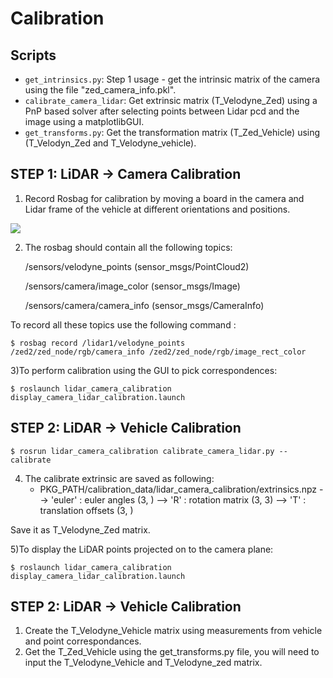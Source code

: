 # Calibration
## Scripts
- `get_intrinsics.py`: Step 1 usage - get the intrinsic matrix of the camera using the file "zed_camera_info.pkl".
- `calibrate_camera_lidar`: Get extrinsic matrix (T_Velodyne_Zed) using a PnP based solver after selecting points between Lidar pcd and the image using a matplotlibGUI.
- `get_transforms.py`: Get the transformation matrix (T_Zed_Vehicle) using (T_Velodyn_Zed and T_Velodyne_vehicle).


## STEP 1: LiDAR -> Camera Calibration
1) Record Rosbag for calibration by moving a board in the camera and Lidar frame of the vehicle at different orientations and positions.

![](assets/calib.gif)

2) The rosbag should contain all the following topics:
   
   /sensors/velodyne_points    (sensor_msgs/PointCloud2)
   
   /sensors/camera/image_color (sensor_msgs/Image)
   
   /sensors/camera/camera_info (sensor_msgs/CameraInfo)
   
To record all these topics use the following command :

    $ rosbag record /lidar1/velodyne_points  /zed2/zed_node/rgb/camera_info /zed2/zed_node/rgb/image_rect_color

3)To perform calibration using the GUI to pick correspondences:

    $ roslaunch lidar_camera_calibration display_camera_lidar_calibration.launch

## STEP 2: LiDAR -> Vehicle Calibration

    $ rosrun lidar_camera_calibration calibrate_camera_lidar.py --calibrate
    
4)  The calibrate extrinsic are saved as following:
    - PKG_PATH/calibration_data/lidar_camera_calibration/extrinsics.npz
    --> 'euler' : euler angles (3, )
    --> 'R'     : rotation matrix (3, 3)
    --> 'T'     : translation offsets (3, )
      
Save it as T_Velodyne_Zed matrix.


5)To display the LiDAR points projected on to the camera plane:

    $ roslaunch lidar_camera_calibration display_camera_lidar_calibration.launch

## STEP 2: LiDAR -> Vehicle Calibration

1) Create the T_Velodyne_Vehicle matrix using measurements from vehicle and point correspondances.
2) Get the T_Zed_Vehicle using the get_transforms.py file, you will need to input the T_Velodyne_Vehicle and T_Velodyne_zed matrix.

